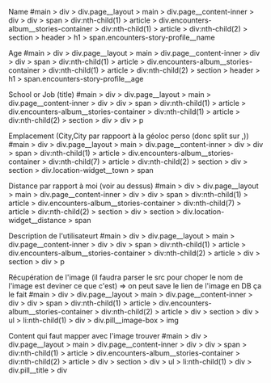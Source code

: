 
Name 
#main > div > div.page__layout > main > div.page__content-inner > div > div > span > div:nth-child(1) > article > div.encounters-album__stories-container > div:nth-child(1) > article > div:nth-child(2) > section > header > h1 > span.encounters-story-profile__name

Age
#main > div > div.page__layout > main > div.page__content-inner > div > div > span > div:nth-child(1) > article > div.encounters-album__stories-container > div:nth-child(1) > article > div:nth-child(2) > section > header > h1 > span.encounters-story-profile__age


School or Job (title)
#main > div > div.page__layout > main > div.page__content-inner > div > div > span > div:nth-child(1) > article > div.encounters-album__stories-container > div:nth-child(1) > article > div:nth-child(2) > section > div > div > p


Emplacement  (City,City par rappoort à la géoloc perso (donc split sur ,))
#main > div > div.page__layout > main > div.page__content-inner > div > div > span > div:nth-child(1) > article > div.encounters-album__stories-container > div:nth-child(7) > article > div:nth-child(2) > section > div > section > div.location-widget__town > span

Distance par rapport à moi (voir au dessus)
#main > div > div.page__layout > main > div.page__content-inner > div > div > span > div:nth-child(1) > article > div.encounters-album__stories-container > div:nth-child(7) > article > div:nth-child(2) > section > div > section > div.location-widget__distance > span


Description de l'utilisateurt 
#main > div > div.page__layout > main > div.page__content-inner > div > div > span > div:nth-child(1) > article > div.encounters-album__stories-container > div:nth-child(2) > article > div > section > div > p


Récupération de l'image (il faudra parser le src pour choper le nom de l'image est deviner ce que c'est)
=> on peut save le lien de l'image en DB ça le fait
#main > div > div.page__layout > main > div.page__content-inner > div > div > span > div:nth-child(1) > article > div.encounters-album__stories-container > div:nth-child(2) > article > div > section > div > ul > li:nth-child(1) > div > div.pill__image-box > img


Content qui faut mapper avec l'image trouver
#main > div > div.page__layout > main > div.page__content-inner > div > div > span > div:nth-child(1) > article > div.encounters-album__stories-container > div:nth-child(2) > article > div > section > div > ul > li:nth-child(1) > div > div.pill__title > div